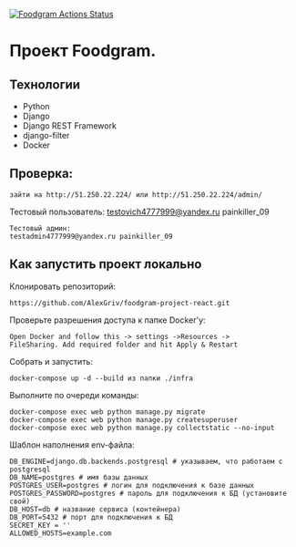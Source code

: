 [![Foodgram Actions Status](https://github.com/AlexGriv/foodgram-project-react/workflows/Foodgram/badge.svg)](https://github.com/AlexGriv/foodgram-project-react/actions)
# Проект Foodgram.

## Технологии
* Python
* Django
* Django REST Framework
* django-filter
* Docker

## Проверка:
```
зайти на http://51.250.22.224/ или http://51.250.22.224/admin/
```
Тестовый пользователь:
testovich4777999@yandex.ru painkiller_09
```
Тестовый админ:
testadmin4777999@yandex.ru painkiller_09
```

## Как запустить проект локально
Клонировать репозиторий:
```
https://github.com/AlexGriv/foodgram-project-react.git
```
Проверьте разрешения доступа к папке Docker'у:
```
Open Docker and follow this -> settings ->Resources ->
FileSharing. Add required folder and hit Apply & Restart
```
Собрать и запустить:
```
docker-compose up -d --build из папки ./infra
```
Выполните по очереди команды:
```
docker-compose exec web python manage.py migrate
docker-compose exec web python manage.py createsuperuser
docker-compose exec web python manage.py collectstatic --no-input
```

Шаблон наполнения env-файла:
```
DB_ENGINE=django.db.backends.postgresql # указываем, что работаем с postgresql
DB_NAME=postgres # имя базы данных
POSTGRES_USER=postgres # логин для подключения к базе данных
POSTGRES_PASSWORD=postgres # пароль для подключения к БД (установите свой)
DB_HOST=db # название сервиса (контейнера)
DB_PORT=5432 # порт для подключения к БД
SECRET_KEY = ''
ALLOWED_HOSTS=example.com
